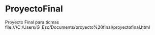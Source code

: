 # ProyectoFinal
Proyecto Final para ticmas
file:///C:/Users/G_Esc/Documents/proyecto%20final/proyectofinal.html
